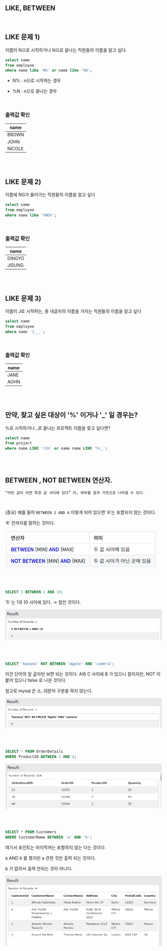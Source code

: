 ## LIKE, BETWEEN

<br/>


## LIKE 문제 1)

이름이 N으로 시작하거나 N으로 끝나는 직원들의 이름을 알고 싶다.

```sql
select name
from employee
where name like 'N%' or name like '%N';
```

- N% : n으로 시작하는 경우

- %N : n으로 끝나는 경우


<br/>


### 출력값 확인

| name |
| --- |
| BROWN |
| JOHN |
| NICOLE |


<br/><br/>


## LIKE 문제 2)

이름에 NG가 들어가는 직원들의 이름을 알고 싶다

```sql
select name
from employee
where name like '%NG%';
```

<br/>

### 출력값 확인

| name |
| --- |
| DINGYO |
| JISUNG |




<br/><br/>


## LIKE 문제 3)

이름이 J로 시작하는, 총 네글자의 이름을 가지는 직원들의 이름을 알고 싶다

```sql
select name
from employee
where name 'J___';
```

<br/>

### 출력값 확인

| name |
| --- |
| JANE |
| AOHN |




<br/><br/>


## 만약, 찾고 싶은 대상이 '%' 이거나 '_' 일 경우는?

%로 시작하거나 _로 끝나는 프로젝트 이름을 찾고 싶다면?

```sql
select name
from project
where name LIKE '\%%' or name name LIKE '%\_';
```






<br/><br/>

## BETWEEN , NOT BETWEEN 연산자.

```
“어떤 값이 어떤 특정 값 사이에 있다” 이, 여부를 참과 거짓으로 나타낼 수 있다.
```


<br/>

(중요) 예를 들어 `BETWEEN 1 AND 4` 이렇게 되어 있으면 ‘4’는 포함되지 않는 것이다.



‘4’ 전까지를 말하는 것이다.

![이미지](/programming/img/입문201.PNG)

<br/><br/>

```sql
SELECT 5 BETWEEN 1 AND 10;
```





‘5’ 는 1과 10 사이에 있다. → 참인 것이다.

![이미지](/programming/img/입문202.PNG)

<br/><br/>

```sql
SELECT 'banana' NOT BETWEEN 'Apple' AND 'camera';
```



이건 단어의 앞 글자만 보면 되는 것이다. A와 C 사이에 B 가 있으니 참이지만, NOT 이 붙어 있으니 false 로 나온 것이다.

참고로 mysql 은 소, 대문자 구분을 하지 않는다.

![이미지](/programming/img/입문203.PNG)


<br/><br/>

```sql
SELECT * FROM OrderDetails
WHERE ProductID BETWEEN 1 AND 4;
```



![이미지](/programming/img/입문204.PNG)


<br/><br/>

```sql
SELECT * FROM Customers
WHERE CustomerName BETWEEN 'a' AND 'b';
```



여기서 포인트는 마지막꺼는 포함하지 않는 다는 것이다.

a AND b 를 했지만 a 관한 것만 출력 되는 것이다.

b 가 없어서 출력 안되는 것이 아니다.

![이미지](/programming/img/입문205.PNG)


